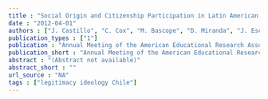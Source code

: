 ```yaml
---
title : "Social Origin and Citizenship Participation in Latin American Schools"
date : "2012-04-01"
authors : ["J. Castillo", "C. Cox", "M. Bascope", "D. Miranda", "J. Escobar"]
publication_types : ["1"]
publication : "Annual Meeting of the American Educational Research Association – AERA. Vancouver"
publication_short : "Annual Meeting of the American Educational Research Association – AERA. Vancouver"
abstract : "(Abstract not available)"
abstract_short : ""
url_source : "NA"
tags : ["legitimacy ideology Chile"]
---
```

